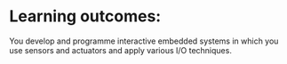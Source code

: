 <h1>Learning outcomes: </h1> You develop and programme interactive embedded systems in which you use sensors and actuators and apply various I/O techniques.
